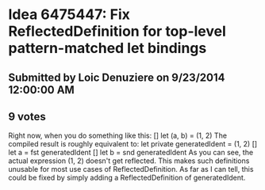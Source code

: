 # Idea 6475447: Fix ReflectedDefinition for top-level pattern-matched let bindings

## Submitted by Loic Denuziere on 9/23/2014 12:00:00 AM

## 9 votes

Right now, when you do something like this:
[<ReflectedDefinition>]
let (a, b) = (1, 2)
The compiled result is roughly equivalent to:
let private generatedIdent = (1, 2)
[<ReflectedDefinition>] let a = fst generatedIdent
[<ReflectedDefinition>] let b = snd generatedIdent
As you can see, the actual expression (1, 2) doesn't get reflected. This makes such definitions unusable for most use cases of ReflectedDefinition. As far as I can tell, this could be fixed by simply adding a ReflectedDefinition of generatedIdent.

